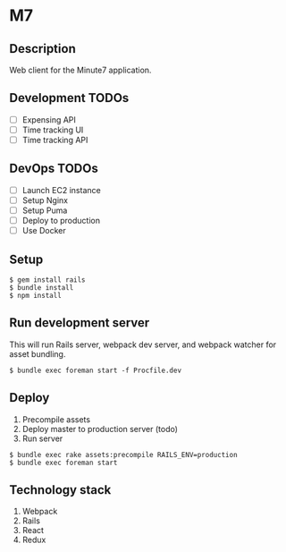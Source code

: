 # M7

## Description
Web client for the Minute7 application.

## Development TODOs
- [ ] Expensing API
- [ ] Time tracking UI
- [ ] Time tracking API

## DevOps TODOs
- [ ] Launch EC2 instance
- [ ] Setup Nginx
- [ ] Setup Puma
- [ ] Deploy to production
- [ ] Use Docker

## Setup
```
$ gem install rails
$ bundle install
$ npm install
```

## Run development server
This will run Rails server, webpack dev server, and webpack watcher for asset bundling.

```
$ bundle exec foreman start -f Procfile.dev
```

## Deploy
1. Precompile assets
1. Deploy master to production server (todo)
1. Run server

```
$ bundle exec rake assets:precompile RAILS_ENV=production
$ bundle exec foreman start
```

## Technology stack
1. Webpack
1. Rails
1. React
1. Redux
